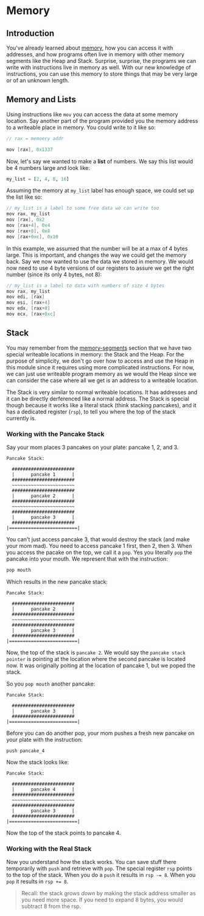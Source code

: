 # Memory

## Introduction 
You've already learned about [memory](./memory.md), how you can access it with addresses, and how programs often live in memory with other memory segments like the Heap and Stack. Surprise, surprise, the programs we can write with instructions live in memory as well. With our new knowledge of instructions, you can use this memory to store things that may be very large or of an unknown length. 

## Memory and Lists
Using instructions like `mov` you can access the data at some memory location. Say another part of the program provided you the memory address to a writeable place in memory. You could write to it like so:
```c
// rax = memoery addr

mov [rax], 0x1337
```

Now, let's say we wanted to make a **list** of numbers. We say this list would be 4 numbers large and look like:
```python
my_list = [2, 4, 8, 16]
```

Assuming the memory at `my_list` label has enough space, we could set up the list like so:
```c
// my_list is a label to some free data we can write too
mov rax, my_list
mov [rax], 0x2
mov [rax+4], 0x4
mov [rax+8], 0x8
mov [rax+0xc], 0x10
```

In this example, we assumed that the number will be at a max of 4 bytes large. This is important, and changes the way we could get the memory back. Say we now wanted to use the data we stored in memory. We would now need to use 4 byte versions of our registers to assure we get the right number (since its only 4 bytes, not 8):
```c
// my_list is a label to data with numbers of size 4 bytes
mov rax, my_list
mov edi, [rax]
mov esi, [rax+4]
mov edx, [rax+8]
mov ecx, [rax+0xc]
```

## Stack 
You may remember from the [memory-segments](./memory_segments.md) section that we have two special writeable locations in memory: the Stack and the Heap. For the purpose of simplicity, we don't go over how to access and use the Heap in this module since it requires using more complicated instructions. For now, we can just use writeable program memory as we would the Heap since we can consider the case where all we get is an address to a writeable location.

The Stack is very similar to normal writeable locations. It has addresses and it can be directly derferenced like a normal address. The Stack is special though because it works like a literal stack (think stacking pancakes), and it has a dedicated register (`rsp`), to tell you where the top of the stack currently is. 

### Working with the Pancake Stack
Say your mom places 3 pancakes on your plate: pancake 1, 2, and 3. 
```
Pancake Stack:

  #######################
  |      pancake 1      |
  #######################
  ~~~~~~~~~~~~~~~~~~~~~~~
  #######################
  |      pancake 2      |
  #######################
  ~~~~~~~~~~~~~~~~~~~~~~~
  #######################
  |      pancake 3      |
  #######################
|=========================|
```

You can't just access pancake 3, that would destroy the stack (and make your mom mad). You need to access pancake 1 first, then 2, then 3. When you access the pacake on the top, we call it a `pop`. Yes you literally `pop` the pancake into your mouth. We represent that with the instruction:
```c
pop mouth
```

Which results in the new pancake stack:
```
Pancake Stack:

  #######################
  |      pancake 2      |
  #######################
  ~~~~~~~~~~~~~~~~~~~~~~~
  #######################
  |      pancake 3      |
  #######################
|=========================|
```

Now, the top of the stack is `pancake 2`. We would say the `pancake stack pointer` is pointing at the location where the second pancake is located now. It was originally poiting at the location of pancake 1, but we poped the stack. 

So you `pop mouth` another pancake:
```
Pancake Stack:

  #######################
  |      pancake 3      |
  #######################
|=========================|
```

Before you can do another pop, your mom pushes a fresh new pancake on your plate with the instruction:
```
push pancake_4
```

Now the stack looks like:
```
Pancake Stack:

  #######################
  |      pancake 4      |
  #######################
  ~~~~~~~~~~~~~~~~~~~~~~~
  #######################
  |      pancake 3      |
  #######################
|=========================|
```

Now the top of the stack points to pancake 4.

### Working with the Real Stack
Now you understand how the stack works. You can save stuff there temporarily with `push` and retrieve with `pop`. The special register `rsp` points to the top of the stack. When you do a `push` it results in `rsp -= 8`. When you `pop` it results in `rsp += 8`.

> Recall: the stack grows _down_ by making the stack address smaller as you need more space. If you need to expand 8 bytes, you would subtract 8 from the rsp. 
